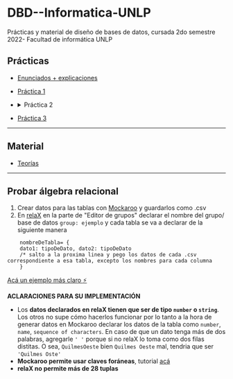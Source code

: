 # DBD--Informatica-UNLP
Prácticas y material de diseño de bases de datos, cursada 2do semestre 2022- Facultad de informática UNLP

## Prácticas ##
* [Enunciados + explicaciones](https://github.com/ssofiaavila/DBD--Informatica-UNLP/tree/main/Pr%C3%A1cticas/Enunciados%20%2B%20explicaciones)
* [Práctica 1](https://github.com/ssofiaavila/DBD--Informatica-UNLP/blob/main/Pr%C3%A1cticas/Pr%C3%A1ctica%201.pdf)
* <details>
  <summary> Práctica 2 </summary>
  
  * [Primera parte- modelos conceptuales y lógicos](https://github.com/ssofiaavila/DBD--Informatica-UNLP/blob/main/Pr%C3%A1cticas/Pr%C3%A1ctica%202-%20Primera%20parte%2C%20conceptual%20y%20l%C3%B3gico.pdf)
  * [Primera parte- modelos físicos](https://github.com/ssofiaavila/DBD--Informatica-UNLP/blob/main/Pr%C3%A1cticas/Pr%C3%A1ctica%202-%20Primera%20parte%2C%20f%C3%ADsico.pdf)
  * [Segunda parte](https://github.com/ssofiaavila/DBD--Informatica-UNLP/blob/main/Pr%C3%A1cticas/Pr%C3%A1ctica%202-%20Segunda%20parte.pdf)
  
  </details>
* [Práctica 3](https://github.com/ssofiaavila/DBD--Informatica-UNLP/blob/main/Pr%C3%A1cticas/Pr%C3%A1ctica%203.pdf)


---
## Material ##
* [Teorías](https://github.com/ssofiaavila/DBD--Informatica-UNLP/tree/main/Teor%C3%ADas)

---
## Probar álgebra relacional ##
1) Crear datos para las tablas con [Mockaroo](https://www.mockaroo.com/) y guardarlos como .csv
2) En [relaX](https://dbis-uibk.github.io/relax/landing) en la parte de "Editor de grupos" declarar el nombre del grupo/ base de datos ```group: ejemplo``` y cada tabla se va a declarar de la siguiente manera  
 
~~~ 
    nombreDeTabla= {  
    dato1: tipoDeDato, dato2: tipoDeDato 
    /* salto a la proxima linea y pego los datos de cada .csv correspondiente a esa tabla, excepto los nombres para cada columna 
    } 
~~~

  [Acá un ejemplo más claro :zap: ](https://github.com/ssofiaavila/DBD--Informatica-UNLP/blob/main/Pr%C3%A1cticas/Schemas%20para%20%C3%A1lgebra%20relacional/ejercicio1.txt)
  
  __ACLARACIONES PARA SU IMPLEMENTACIÓN__
  * Los __datos declarados en relaX tienen que ser de tipo ```number``` o ```string```__. Los otros no supe cómo hacerlos funcionar por lo tanto a la hora de generar datos en Mockaroo declarar los datos de la tabla como ```number```, ```name```, ```sequence of characters```. En caso de que un dato tenga más de dos palabras, agregarle ```' '``` porque si no relaX lo toma como dos filas distitas. O sea,
    ```QuilmesOeste``` bien
    ```Quilmes Oeste``` mal, tendria que ser ```'Quilmes Oste'```
  * __Mockaroo permite usar claves foráneas__, tutorial [acá](https://www.youtube.com/watch?v=S_oYFGhZSkQ&ab_channel=Mockaroo)
  * __relaX no permite más de 28 tuplas__
